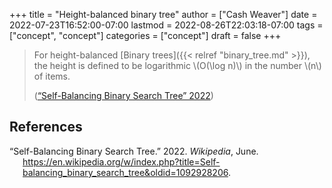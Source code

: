 +++
title = "Height-balanced binary tree"
author = ["Cash Weaver"]
date = 2022-07-23T16:52:00-07:00
lastmod = 2022-08-26T22:03:18-07:00
tags = ["concept", "concept"]
categories = ["concept"]
draft = false
+++

> For height-balanced [Binary trees]({{< relref "binary_tree.md" >}}), the height is defined to be logarithmic \\(O(\log n)\\) in the number \\(n\\) of items.
>
> (<a href="#citeproc_bib_item_1">“Self-Balancing Binary Search Tree” 2022</a>)

## References

<style>.csl-entry{text-indent: -1.5em; margin-left: 1.5em;}</style><div class="csl-bib-body">
  <div class="csl-entry"><a id="citeproc_bib_item_1"></a>“Self-Balancing Binary Search Tree.” 2022. <i>Wikipedia</i>, June. <a href="https://en.wikipedia.org/w/index.php?title=Self-balancing_binary_search_tree&oldid=1092928206">https://en.wikipedia.org/w/index.php?title=Self-balancing_binary_search_tree&#38;oldid=1092928206</a>.</div>
</div>

